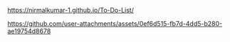 https://nirmalkumar-1.github.io/To-Do-List/

https://github.com/user-attachments/assets/0ef6d515-fb7d-4dd5-b280-ae19754d8678

